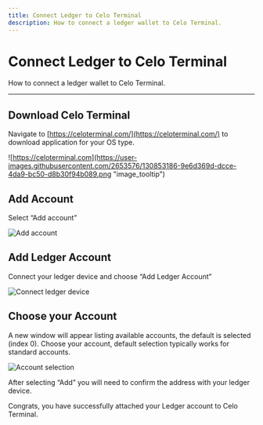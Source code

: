```yaml
---
title: Connect Ledger to Celo Terminal
description: How to connect a ledger wallet to Celo Terminal.
---
```


# Connect Ledger to Celo Terminal

How to connect a ledger wallet to Celo Terminal.

---

## Download Celo Terminal

Navigate to [https://celoterminal.com/](https://celoterminal.com/) to download application for your OS type.

![https://celoterminal.com](https://user-images.githubusercontent.com/2653576/130853186-9e6d369d-dcce-4da9-bc50-d8b30f94b089.png "image_tooltip")

## Add Account

Select “Add account”

![Add account](https://user-images.githubusercontent.com/2653576/130853277-78d1a6cd-b2af-4c15-a72d-92e871b1df8b.png "image_tooltip")

## Add Ledger Account

Connect your ledger device and choose “Add Ledger Account”

![Connect ledger device](https://user-images.githubusercontent.com/2653576/130853460-0ca1dbf5-c2ad-4057-b24c-c30cec3af625.png "image_tooltip")

## Choose your Account

A new window will appear listing available accounts, the default is selected (index 0). Choose your account, default selection typically works for standard accounts.

![Account selection](https://user-images.githubusercontent.com/2653576/130853544-4a0c8251-5720-4cd1-ac95-ecc84b740c85.png "image_tooltip")

After selecting “Add” you will need to confirm the address with your ledger device.

Congrats, you have successfully attached your Ledger account to Celo Terminal.
